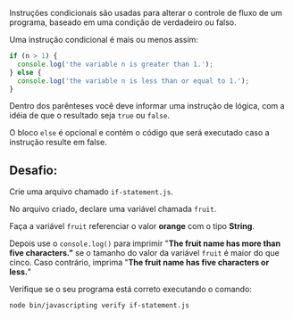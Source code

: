 Instruções condicionais são usadas para alterar o controle de fluxo de um programa, baseado em uma condição de verdadeiro ou falso.

Uma instrução condicional é mais ou menos assim:

```js
if (n > 1) {
  console.log('the variable n is greater than 1.');
} else {
  console.log('the variable n is less than or equal to 1.');
}
```

Dentro dos parênteses você deve informar uma instrução de lógica, com a idéia de que o resultado seja `true` ou `false`. 

O bloco `else` é opcional e contém o código que será executado caso a instrução resulte em false.

## Desafio:

Crie uma arquivo chamado `if-statement.js`.

No arquivo criado, declare uma variável chamada `fruit`.

Faça a variável `fruit` referenciar o valor **orange** com o tipo **String**.

Depois use o `console.log()` para imprimir "**The fruit name has more than five characters."** se o tamanho do valor da variável `fruit` é maior do que cinco.
Caso contrário, imprima "**The fruit name has five characters or less.**"

Verifique se o seu programa está correto executando o comando:

```bash
node bin/javascripting verify if-statement.js
```
